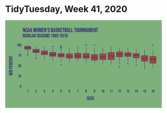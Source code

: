 # TidyTuesday, Week 41, 2020

![](https://raw.githubusercontent.com/pyykkojuha/tidytuesday/main/R/2020_41/TIDY_2020_41.png)
